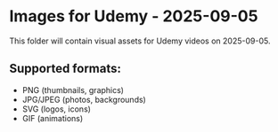 # Images for Udemy - 2025-09-05

This folder will contain visual assets for Udemy videos on 2025-09-05.

## Supported formats:
- PNG (thumbnails, graphics)
- JPG/JPEG (photos, backgrounds)
- SVG (logos, icons)
- GIF (animations)
